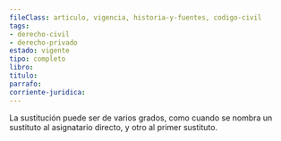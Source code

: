```yaml
---
fileClass: articulo, vigencia, historia-y-fuentes, codigo-civil
tags:
- derecho-civil
- derecho-privado
estado: vigente
tipo: completo
libro:
titulo:
parrafo:
corriente-juridica:
---
```

La sustitución puede ser de varios grados, como cuando se nombra un sustituto al asignatario directo, y otro al primer sustituto.